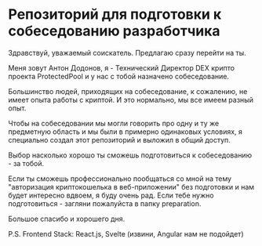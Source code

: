# Репозиторий для подготовки к собеседованию разработчика

Здравствуй, уважаемый соискатель.
Предлагаю сразу перейти на ты.

Меня зовут Антон Додонов, я - Технический Директор DEX крипто проекта ProtectedPool и у нас с тобой назначено собеседование.

Большинство людей, приходящих на собеседование, к сожалению, не имеет опыта работы с криптой. И это нормально, мы все имеем разный опыт.

Чтобы на собеседовании мы могли говорить про одну и ту же предметную область и мы были в примерно одинаковых условиях, я специально создал этот репозиторий и выложил в общий доступ.

Выбор насколько хорошо ты сможешь подготовиться к собеседованию - за тобой.

Если ты сможешь профессионально пообщаться со мной на тему "авторизация криптокошелька в веб-приложении" без подготовки и нам будет интересно вдвоем, я буду очень рад.
Если тебе нужно подготовиться - загляни пожалуйста в папку preparation.

Большое спасибо и хорошего дня.

P.S.
Frontend Stack: React.js, Svelte (извини, Angular нам не подойдет)